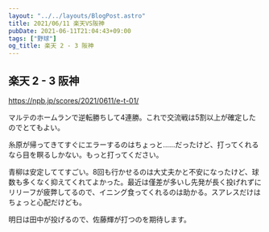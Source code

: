```yaml
---
layout: "../../layouts/BlogPost.astro"
title: 2021/06/11 楽天VS阪神
pubDate: 2021-06-11T21:04:43+09:00
tags: ["野球"]
og_title: 楽天 2 - 3 阪神
---
```


## 楽天 2 - 3 阪神

https://npb.jp/scores/2021/0611/e-t-01/


マルテのホームランで逆転勝ちして4連勝。これで交流戦は5割以上が確定したのでとてもよい。

糸原が帰ってきてすぐにエラーするのはちょっと……だったけど、打ってくれるなら目を瞑るしかない。もっと打ってください。

青柳は安定しててすごい。8回も行かせるのは大丈夫かと不安になったけど、球数も多くなく抑えてくれてよかった。最近は僅差が多いし先発が長く投げれずにリリーフが疲弊してるので、イニング食ってくれるのは助かる。スアレスだけはちょっと心配だけども。

明日は田中が投げるので、佐藤輝が打つのを期待します。